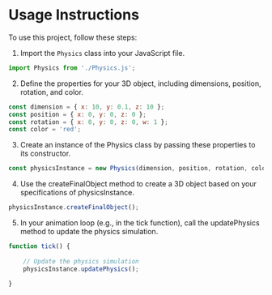 # Usage Instructions

To use this project, follow these steps:

1. Import the `Physics` class into your JavaScript file.

```javascript
import Physics from './Physics.js';
```
2. Define the properties for your 3D object, including dimensions, position, rotation, and color.

```javascript
const dimension = { x: 10, y: 0.1, z: 10 };
const position = { x: 0, y: 0, z: 0 };
const rotation = { x: 0, y: 0, z: 0, w: 1 };
const color = 'red';
```
3. Create an instance of the Physics class by passing these properties to its constructor.

```javascript
const physicsInstance = new Physics(dimension, position, rotation, color, scene);
```
4. Use the createFinalObject method to create a 3D object based on your specifications of physicsInstance.

```javascript
physicsInstance.createFinalObject();
```

5. In your animation loop (e.g., in the tick function), call the updatePhysics method to update the physics simulation.

```javascript
function tick() {
    
    // Update the physics simulation
    physicsInstance.updatePhysics();
    
}
```

